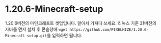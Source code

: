 # 1.20.6-Minecraft-setup

1.20.6버전의 마인크래프트 셋업입니다. 알아서 가져다 쓰세요.
리눅스 기준 21버전의 자바를 먼저 설치 후 콘솔창에 ```wget https://github.com/PIXELHIZE/1.20.6-Minecraft-setup.git```를 입력하면 됩니다.
